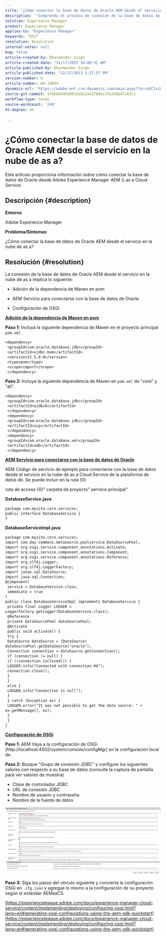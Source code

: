 ```yaml
---
title: "¿Cómo conectar la base de datos de Oracle AEM desde el servicio en la nube de?"
description: '"Comprenda el proceso de conexión de la base de datos de Oracle AEM de como un servicio en la nube de as a cloud service".'
solution: Experience Manager
product: Experience Manager
applies-to: "Experience Manager"
keywords: “KCS”
resolution: Resolution
internal-notes: null
bug: false
article-created-by: Dharmender Singh
article-created-date: "11/17/2023 10:00:31 AM"
article-published-by: Dharmender Singh
article-published-date: "12/27/2023 1:27:57 PM"
version-number: 6
article-number: KA-19694
dynamics-url: "https://adobe-ent.crm.dynamics.com/main.aspx?forceUCI=1&pagetype=entityrecord&etn=knowledgearticle&id=10959f1e-3085-ee11-8179-6045bd006239"
source-git-commit: 1fd6b6b95d4918a8214a2f0de173e249b47c63c1
workflow-type: tm+mt
source-wordcount: '249'
ht-degree: 4%

---
```


# ¿Cómo conectar la base de datos de Oracle AEM desde el servicio en la nube de as a?


Este artículo proporciona información sobre cómo conectar la base de datos de Oracle desde Adobe Experience Manager AEM () as a Cloud Service.

## Descripción {#description}


<b>Entorno</b>

Adobe Experience Manager

<b>Problema/Síntomas</b>

¿Cómo conectar la base de datos de Oracle AEM desde el servicio en la nube de as a?


## Resolución {#resolution}


La conexión de la base de datos de Oracle AEM desde el servicio en la nube de as a implica lo siguiente:

- Adición de la dependencia de Maven en pom

- AEM Servicio para conectarse con la base de datos de Oracle

- Configuración de OSGi

<u><b>Adición de la dependencia de Maven en pom</b></u>

<b>Paso 1:</b> Incluya la siguiente dependencia de Maven en el proyecto principal `pom.xml`


```
<dependency>
 <groupId>com.oracle.database.jdbc</groupId>
 <artifactId>ojdbc-bom</artifactId>
 <version>21.5.0.0</version>
 <type>pom</type>
 <scope>import</scope>
 </dependency>
```


<b>Paso 2: </b>Incluya la siguiente dependencia de Maven en `pom.xml` de &quot;core&quot; y &quot;all&quot;.


```
<dependency>
 <groupId>com.oracle.database.jdbc</groupId>
 <artifactId>ojdbc8</artifactId>
 </dependency>
 <dependency>
 <groupId>com.oracle.database.jdbc</groupId>
 <artifactId>ucp</artifactId>
 </dependency>
 <dependency>
 <groupId>com.oracle.database.xml</groupId>
 <artifactId>xdb</artifactId>
 </dependency>
```


<u><b>AEM Servicio para conectarse con la base de datos de Oracle</b></u>

AEM Código de servicio de ejemplo para conectarse con la base de datos desde el servicio en la nube de as a Cloud Service de la plataforma de datos de. Se puede incluir en la ruta {0}

ruta de acceso {0}&quot; carpeta de proyecto&quot; servicio principal&quot;

<b>DatabaseService.java</b>


```
package com.mysite.core.services;
public interface DatabaseService {
}
```


<b>DatabaseServiceImpl.java</b>


```
package com.mysite.core.services;
import com.day.commons.datasource.poolservice.DataSourcePool;
import org.osgi.service.component.annotations.Activate;
import org.osgi.service.component.annotations.Component;
import org.osgi.service.component.annotations.Reference;
import org.slf4j.Logger;
import org.slf4j.LoggerFactory;
import javax.sql.DataSource;
import java.sql.Connection;
@Component(
 service = DatabaseService.class,
 immediate = true
)
public class DatabaseServiceImpl implements DatabaseService {
 private final Logger LOGGER = LoggerFactory.getLogger(DatabaseService.class);
 @Reference
 private DataSourcePool dataSourcePool;
 @Activate
 public void activate() {
 try {
 DataSource dataSource = (DataSource) dataSourcePool.getDataSource("oracle");
 Connection connection = dataSource.getConnection();
 if (connection != null) {
 if (!connection.isClosed()) {
 LOGGER.info("Connected with connection #4");
 connection.close();
 }
 }
 else {
 LOGGER.info("Connection is null");
 }
 } catch (Exception ex) {
 LOGGER.error("It was not possible to get the data source: " + ex.getMessage(), ex);
 }
 }
}
```


<u><b>Configuración de OSGi</b></u>

<b>Paso 1:</b> AEM Vaya a la configuración de OSGi (http://localhost:4502/system/console/configMgr) en la configuración local de.

<b>Paso 2:</b> Busque &quot;Grupo de conexión JDBC&quot; y configure los siguientes valores con respecto a su base de datos (consulte la captura de pantalla para ver valores de muestra)

- Clase de controlador JDBC
- URL de conexión JDBC
- Nombre de usuario y contraseña
- Nombre de la fuente de datos


![](assets/265e1a49-24dc-ec11-a7b6-0022480b073d.png)

<b>Paso 3:</b> Siga los pasos del vínculo siguiente y convierta la configuración OSGi en `.cfg.json` y agregue lo mismo a la configuración de su proyecto según el estándar AEMaaCS.

[https://experienceleague.adobe.com/docs/experience-manager-cloud-service/content/implementing/deploying/configuring-osgi.html?lang=en#generating-osgi-configurations-using-the-aem-sdk-quickstart](https://experienceleague.adobe.com/docs/experience-manager-cloud-service/content/implementing/deploying/configuring-osgi.html?lang=en#generating-osgi-configurations-using-the-aem-sdk-quickstart)
